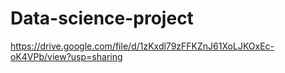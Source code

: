 # Data-science-project
https://drive.google.com/file/d/1zKxdl79zFFKZnJ61XoLJKOxEc-oK4VPb/view?usp=sharing
